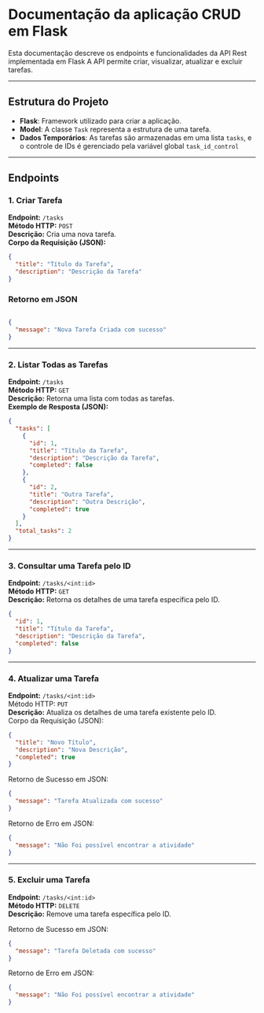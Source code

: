 # Documentação da aplicação CRUD em Flask

Esta documentação descreve os endpoints e funcionalidades da API Rest implementada em Flask A API permite criar, visualizar, atualizar e excluir tarefas.

---

## Estrutura do Projeto

- **Flask**: Framework utilizado para criar a aplicação.
- **Model**: A classe `Task` representa a estrutura de uma tarefa.
- **Dados Temporários**: As tarefas são armazenadas em uma lista `tasks`, e o controle de IDs é gerenciado pela variável global `task_id_control`

---

## Endpoints

### 1. Criar Tarefa
**Endpoint:** `/tasks`  
**Método HTTP:** `POST`  
**Descrição:** Cria uma nova tarefa.  
**Corpo da Requisição (JSON):**  
```json
{
  "title": "Título da Tarefa",
  "description": "Descrição da Tarefa"
}

````
### Retorno em JSON
```json

{
  "message": "Nova Tarefa Criada com sucesso"
}
```
---

### 2. Listar Todas as Tarefas
**Endpoint:** `/tasks`
<br>
**Método HTTP:** `GET`
<br>
**Descrição:** Retorna uma lista com todas as tarefas.
<br>
**Exemplo de Resposta (JSON):**
```json
{
  "tasks": [
    {
      "id": 1,
      "title": "Título da Tarefa",
      "description": "Descrição da Tarefa",
      "completed": false
    },
    {
      "id": 2,
      "title": "Outra Tarefa",
      "description": "Outra Descrição",
      "completed": true
    }
  ],
  "total_tasks": 2
}
```
---

### 3. Consultar uma Tarefa pelo ID
**Endpoint:** `/tasks/<int:id>`
<br>
**Método HTTP:** `GET`
<br>
**Descrição:** Retorna os detalhes de uma tarefa específica pelo ID.
```json
{
  "id": 1,
  "title": "Título da Tarefa",
  "description": "Descrição da Tarefa",
  "completed": false
}
```
---
### 4. Atualizar uma Tarefa
**Endpoint:** `/tasks/<int:id>`
<br>
Método HTTP: `PUT`
<br>
**Descrição:** Atualiza os detalhes de uma tarefa existente pelo ID.
<br>
Corpo da Requisição (JSON):
```json
{
  "title": "Novo Título",
  "description": "Nova Descrição",
  "completed": true
}
```
Retorno de Sucesso em JSON:
```json
{
  "message": "Tarefa Atualizada com sucesso"
}
```
Retorno de Erro em JSON:
```json
{
  "message": "Não Foi possível encontrar a atividade"
}
```
---

### 5. Excluir uma Tarefa
**Endpoint:** `/tasks/<int:id>`
<br>
**Método HTTP:** `DELETE`
<br>
**Descrição:** Remove uma tarefa específica pelo ID.
<br>

Retorno de Sucesso em JSON:
```json
{
  "message": "Tarefa Deletada com sucesso"
}
```
Retorno de Erro em JSON:
```json
{
  "message": "Não Foi possível encontrar a atividade"
}
```





